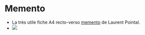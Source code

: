 # Memento

- La très utile fiche A4 recto-verso [memento](https://perso.limsi.fr/pointal/_media/python:cours:mementopython3.pdf) de Laurent Pointal.
- ![](python.png)
